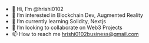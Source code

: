 - 👋 Hi, I’m @hrishi0102
- 👀 I’m interested in Blockchain Dev, Augmented Reality
- 🌱 I’m currently learning Solidity, Nextjs
- 💞️ I’m looking to collaborate on Web3 Projects
- 📫 How to reach me hrishi0102business@gmail.com

<!---
hrishi0102/hrishi0102 is a ✨ special ✨ repository because its `README.md` (this file) appears on your GitHub profile.
You can click the Preview link to take a look at your changes.
--->

